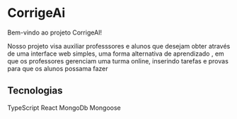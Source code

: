 # CorrigeAi
Bem-vindo ao projeto CorrigeAI!

Nosso projeto visa auxiliar professsores e alunos que desejam obter através de uma interface web simples, uma forma alternativa de aprendizado , em que os professores gerenciam uma turma online, inserindo tarefas e provas para que os alunos possama fazer

## Tecnologias
TypeScript
React
MongoDb
Mongoose
